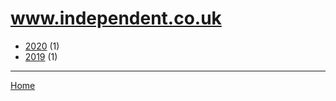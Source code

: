 # www.independent.co.uk

  * [2020](./www-independent-co-uk-2020.md) (1)
  * [2019](./www-independent-co-uk-2019.md) (1)

----

[Home](../index.md)
